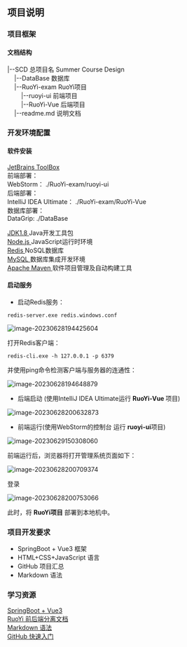 ## 项目说明

### 项目框架

#### 文档结构

<div>
|--SCD
    总项目名 Summer Course Design
    <br/>
&nbsp&nbsp&nbsp&nbsp|--DataBase
    数据库
    <br/>
&nbsp&nbsp&nbsp&nbsp|--RuoYi-exam
    RuoYi项目
    <br/>
&nbsp&nbsp&nbsp&nbsp&nbsp&nbsp&nbsp&nbsp|--ruoyi-ui
    前端项目
    <br/>
&nbsp&nbsp&nbsp&nbsp&nbsp&nbsp&nbsp&nbsp|--RuoYi-Vue
    后端项目
    <br/>
&nbsp&nbsp&nbsp&nbsp|--readme.md
    说明文档
    <br/>
</div>

### 开发环境配置

#### 软件安装

<form>
<a href="https://www.jetbrains.com/toolbox-app/">
    JetBrains ToolBox
</a>
<br>
前端部署： <br>
WebStorm： ./RuoYi-exam/ruoyi-ui<br>
后端部署：<br>
IntelliJ IDEA Ultimate： ./RuoYi-exam/RuoYi-Vue<br>
数据库部署：<br>
DataGrip: ./DataBase<br>
</form>

<form>
<a href="https://www.oracle.com/java/technologies/downloads/#java8">
JDK1.8
</a>
Java开发工具包 
<br/>
<a href="https://nodejs.org/zh-cn/download">
Node.js 
</a>
JavaScript运行时环境
<br/>
<a href="https://github.com/MicrosoftArchive/redis/releases">
Redis
</a>
NoSQL数据库
<br/>
<a href="https://dev.mysql.com/downloads/installer/">
    MySQL
</a>
数据库集成开发环境
<br/>
<a href="https://maven.apache.org/download.cgi">
Apache Maven
</a>
软件项目管理及自动构建工具
</form>



#### 启动服务

- 启动Redis服务：

<code>redis-server.exe redis.windows.conf </code>

![image-20230628194425604](C:/Users/WuBing/AppData/Roaming/Typora/typora-user-images/image-20230628194425604.png)

打开Redis客户端：

<code>redis-cli.exe -h 127.0.0.1 -p 6379</code>

并使用ping命令检测客户端与服务器的连通性：

![image-20230628194648879](C:/Users/WuBing/AppData/Roaming/Typora/typora-user-images/image-20230628194648879.png)



- 后端启动 (使用IntelliJ IDEA Ultimate运行 <strong>RuoYi-Vue </strong>项目)

![image-20230628200632873](C:/Users/WuBing/AppData/Roaming/Typora/typora-user-images/image-20230628200632873.png)

- 前端运行(使用WebStorm的控制台 运行 <strong>ruoyi-ui</strong>项目)

![image-20230629150308060](C:/Users/WuBing/AppData/Roaming/Typora/typora-user-images/image-20230629150308060.png)

<p>
    前端运行后，浏览器将打开管理系统页面如下：
</p>

![image-20230628200709374](C:/Users/WuBing/AppData/Roaming/Typora/typora-user-images/image-20230628200709374.png)

登录

![image-20230628200753066](C:/Users/WuBing/AppData/Roaming/Typora/typora-user-images/image-20230628200753066.png)

此时，将 <strong>RuoYi项目</strong> 部署到本地机中。

### 项目开发要求

- SpringBoot + Vue3 框架
- HTML+CSS+JavaScript 语言
- GitHub 项目汇总
- Markdown 语法

### 学习资源

<form>
    <a href="https://learner.blog.csdn.net/article/details/88926242">SpringBoot + Vue3</a>
    <br/>
    <a href="http://doc.ruoyi.vip/ruoyi-vue/">RuoYi 前后端分离文档</a>
    <br/>
    <a href="https://markdown.com.cn/basic-syntax/">
    Markdown 语法</a>
    <br/>
    <a href="https://docs.github.com/zh/get-started/quickstart/hello-world">
    GitHub 快速入门</a>
    <br/>
</form>




